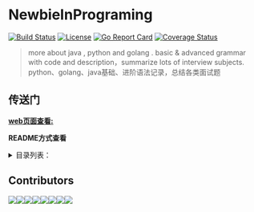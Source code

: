 
# NewbieInPrograming

[![Build Status](https://secure.travis-ci.org/87-midnight/NewbieInPrograming.svg?branch=master)](http://travis-ci.org/87-midnight/NewbieInPrograming) 
[![License](https://img.shields.io/badge/license-MIT-blue.svg)](LICENSE)
[![Go Report Card](https://goreportcard.com/badge/github.com/87-midnight/NewbieInPrograming)](https://goreportcard.com/report/github.com/87-midnight/NewbieInPrograming)
[![Coverage Status](https://coveralls.io/repos/github/87-midnight/NewbieInPrograming/badge.svg?branch=master)](https://coveralls.io/github/87-midnight/NewbieInPrograming?branch=master)

>more about java , python  and golang . basic & advanced  grammar with code and description，summarize  lots of interview subjects. python、golang、java基础、进阶语法记录，总结各类面试题

## 传送门

**[web页面查看:](https://87-midnight.github.io/NewbieInPrograming/index.html)** 

**README方式查看**

<details>
<summary>目录列表：</summary>

### [基础篇大纲](编程之Java/基础篇/README.md)
- [设计模式](编程之Java/基础篇/设计模式/README.md)
- [多线程与线程池](编程之Java/基础篇/多线程与线程池及相关使用类/README.md)
### [进阶篇大纲](编程之Java/进阶篇/README.md)
### [基础篇大纲](编程之Java/基础篇/README.md)
- [设计模式](编程之Java/基础篇/设计模式/README.md)
- [多线程与线程池](编程之Java/基础篇/多线程与线程池及相关使用类/README.md)
### [进阶篇大纲](编程之Java/进阶篇/README.md)
### [基础篇大纲](编程之Java/基础篇/README.md)
- [设计模式](编程之Java/基础篇/设计模式/README.md)
- [多线程与线程池](编程之Java/基础篇/多线程与线程池及相关使用类/README.md)
### [进阶篇大纲](编程之Java/进阶篇/README.md)
</details>

## Contributors

[![](https://sourcerer.io/fame/AnnieCattice/87-midnight/NewbieInPrograming/images/0)](https://sourcerer.io/fame/AnnieCattice/87-midnight/NewbieInPrograming/links/0)[![](https://sourcerer.io/fame/AnnieCattice/87-midnight/NewbieInPrograming/images/1)](https://sourcerer.io/fame/AnnieCattice/87-midnight/NewbieInPrograming/links/1)[![](https://sourcerer.io/fame/AnnieCattice/87-midnight/NewbieInPrograming/images/2)](https://sourcerer.io/fame/AnnieCattice/87-midnight/NewbieInPrograming/links/2)[![](https://sourcerer.io/fame/AnnieCattice/87-midnight/NewbieInPrograming/images/3)](https://sourcerer.io/fame/AnnieCattice/87-midnight/NewbieInPrograming/links/3)[![](https://sourcerer.io/fame/AnnieCattice/87-midnight/NewbieInPrograming/images/4)](https://sourcerer.io/fame/AnnieCattice/87-midnight/NewbieInPrograming/links/4)[![](https://sourcerer.io/fame/AnnieCattice/87-midnight/NewbieInPrograming/images/5)](https://sourcerer.io/fame/AnnieCattice/87-midnight/NewbieInPrograming/links/5)[![](https://sourcerer.io/fame/AnnieCattice/87-midnight/NewbieInPrograming/images/6)](https://sourcerer.io/fame/AnnieCattice/87-midnight/NewbieInPrograming/links/6)[![](https://sourcerer.io/fame/AnnieCattice/87-midnight/NewbieInPrograming/images/7)](https://sourcerer.io/fame/AnnieCattice/87-midnight/NewbieInPrograming/links/7)
